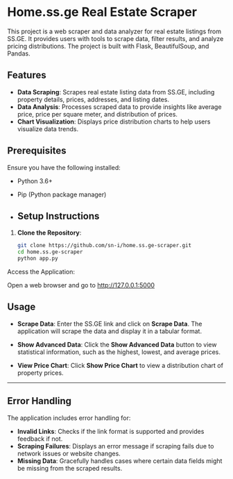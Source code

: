 # Home.ss.ge Real Estate Scraper

This project is a web scraper and data analyzer for real estate listings from SS.GE. It provides users with tools to scrape data, filter results, and analyze pricing distributions. The project is built with Flask, BeautifulSoup, and Pandas.

## Features

- **Data Scraping**: Scrapes real estate listing data from SS.GE, including property details, prices, addresses, and listing dates.
- **Data Analysis**: Processes scraped data to provide insights like average price, price per square meter, and distribution of prices.
- **Chart Visualization**: Displays price distribution charts to help users visualize data trends.


## Prerequisites

Ensure you have the following installed:

- Python 3.6+
- Pip (Python package manager)

- ## Setup Instructions

1. **Clone the Repository**:

   ```bash
   git clone https://github.com/sn-i/home.ss.ge-scraper.git
   cd home.ss.ge-scraper
   python app.py

  Access the Application:

Open a web browser and go to http://127.0.0.1:5000


## Usage

- **Scrape Data**: Enter the SS.GE link and click on **Scrape Data**. The application will scrape the data and display it in a tabular format.
  
- **Show Advanced Data**: Click the **Show Advanced Data** button to view statistical information, such as the highest, lowest, and average prices.

- **View Price Chart**: Click **Show Price Chart** to view a distribution chart of property prices.

---

## Error Handling

The application includes error handling for:

- **Invalid Links**: Checks if the link format is supported and provides feedback if not.
- **Scraping Failures**: Displays an error message if scraping fails due to network issues or website changes.
- **Missing Data**: Gracefully handles cases where certain data fields might be missing from the scraped results.







